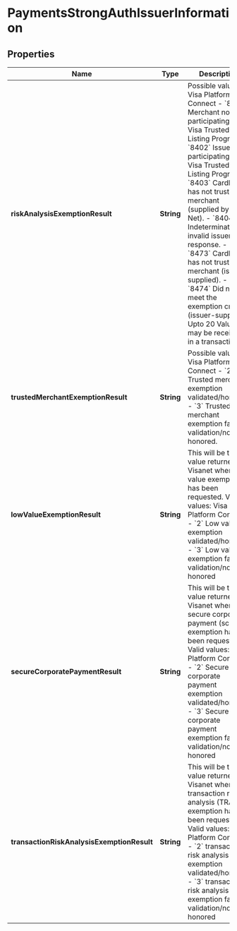 
# PaymentsStrongAuthIssuerInformation

## Properties
Name | Type | Description | Notes
------------ | ------------- | ------------- | -------------
**riskAnalysisExemptionResult** | **String** | Possible values: Visa Platform Connect - &#x60;8401&#x60; Merchant not participating in Visa Trusted Listing Program. - &#x60;8402&#x60; Issuer not participating in Visa Trusted Listing Program. - &#x60;8403&#x60; Cardholder has not trusted the merchant (supplied by Visa Net). - &#x60;8404&#x60; Indeterminate or invalid issuer response. - &#x60;8473&#x60; Cardholder has not trusted the merchant (issuer-supplied). - &#x60;8474&#x60; Did not meet the exemption criteria (issuer-supplied).  Upto 20 Values may be received in a transaction.  |  [optional]
**trustedMerchantExemptionResult** | **String** | Possible values: Visa Platform Connect - &#x60;2&#x60; Trusted merchant exemption validated/honored. - &#x60;3&#x60; Trusted merchant exemption failed validation/not honored.  |  [optional]
**lowValueExemptionResult** | **String** | This will be the value returned by Visanet when low value exemption has been requested.  Valid values: Visa Platform Connect - &#x60;2&#x60; Low value exemption validated/honored - &#x60;3&#x60; Low value exemption failed validation/not honored  |  [optional]
**secureCorporatePaymentResult** | **String** | This will be the value returned by Visanet when secure corporate payment (scp) exemption has been requested.  Valid values: Visa Platform Connect - &#x60;2&#x60; Secure corporate payment exemption validated/honored - &#x60;3&#x60; Secure corporate payment exemption failed validation/not honored  |  [optional]
**transactionRiskAnalysisExemptionResult** | **String** | This will be the value returned by Visanet when transaction risk analysis (TRA) exemption has been requested.    Valid values: Visa Platform Connect   - &#x60;2&#x60; transaction risk analysis (TRA) exemption validated/honored   - &#x60;3&#x60; transaction risk analysis (TRA) exemption failed validation/not honored  |  [optional]



